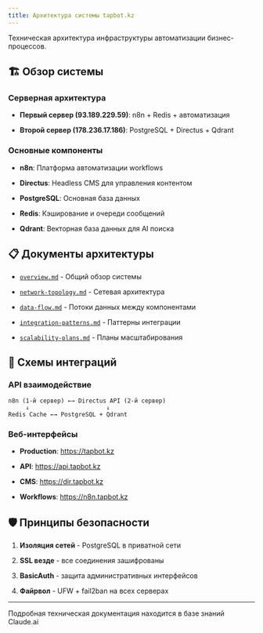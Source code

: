 ```yaml
---
title: Архитектура системы tapbot.kz
---
```


Техническая архитектура инфраструктуры автоматизации бизнес-процессов.

## 🏗️ Обзор системы

### Серверная архитектура

-  **Первый сервер (93.189.229.59)**: n8n + Redis + автоматизация

-  **Второй сервер (178.236.17.186)**: PostgreSQL + Directus + Qdrant

### Основные компоненты

-  **n8n**: Платформа автоматизации workflows

-  **Directus**: Headless CMS для управления контентом

-  **PostgreSQL**: Основная база данных

-  **Redis**: Кэширование и очереди сообщений

-  **Qdrant**: Векторная база данных для AI поиска

## 📋 Документы архитектуры

-  [`overview.md`](./overview) - Общий обзор системы

-  [`network-topology.md`](./network-topology) - Сетевая архитектура

-  [`data-flow.md`](./data-flow) - Потоки данных между компонентами

-  [`integration-patterns.md`](./integration-patterns) - Паттерны интеграции

-  [`scalability-plans.md`](./scalability-plans) - Планы масштабирования

## 🔗 Схемы интеграций

### API взаимодействие

```
n8n (1-й сервер) ←→ Directus API (2-й сервер)
     ↓                      ↓
Redis Cache ←→ PostgreSQL + Qdrant
```

### Веб-интерфейсы

-  **Production**: https://tapbot.kz

-  **API**: https://api.tapbot.kz

-  **CMS**: https://dir.tapbot.kz

-  **Workflows**: https://n8n.tapbot.kz

## 🛡️ Принципы безопасности

1. **Изоляция сетей** - PostgreSQL в приватной сети

2. **SSL везде** - все соединения зашифрованы

3. **BasicAuth** - защита административных интерфейсов

4. **Файрвол** - UFW + fail2ban на всех серверах

---

Подробная техническая документация находится в базе знаний Claude.ai